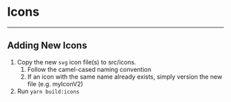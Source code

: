 # Icons

---

## Adding New Icons

1. Copy the new `svg` icon file(s) to src/icons.
   1. Follow the camel-cased naming convention
   2. If an icon with the same name already exists, simply version the new file (e.g. myIconV2)
2. Run `yarn build:icons`
